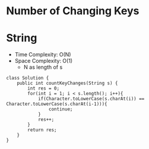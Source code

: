 # Number of Changing Keys

# String

- Time Complexity: O(N)
- Space Complexity: O(1)
  - N as length of s

```
class Solution {
    public int countKeyChanges(String s) {
        int res = 0;
        for(int i = 1; i < s.length(); i++){
            if(Character.toLowerCase(s.charAt(i)) == Character.toLowerCase(s.charAt(i-1))){
                continue;
            }
            res++;
        }
        return res;
    }
}
```

